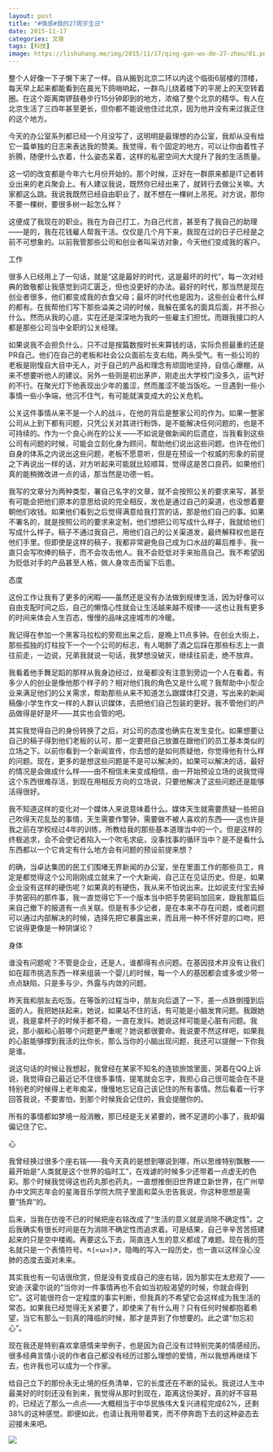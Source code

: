 ```yaml
---
layout: post
title: "#情感#我的27周岁生日"
date: 2015-11-17
categories: 文章
tags: [科技]
image: https://lishuhang.me/img/2015/11/17/qing-gan-wo-de-27-zhou/01.png
---
```


整个人好像一下子懒下来了一样。自从搬到北京二环以内这个临街6层楼的顶楼，每天早上起来都能看到在晨光下鸽哨响起，一群鸟儿绕着楼下的平房上的天空转着圈。在这个距离南锣鼓巷步行15分钟即到的地方，浓缩了整个北京的精华。有人在北京生活了三四年甚至更长，但你都不能说他住过北京，因为他并没有来过我正住的这个地方。

今天的办公室系列都已经一个月没写了，这明明是最理想的办公室，我却从没有给它一篇单独的日志来表达我的赞美。我觉得，有个固定的地方，可以让你由着性子折腾，随便什么衣着，什么姿态呆着，这样的私密空间大大提升了我的生活质量。

这一切的改变都是今年六七月份开始的。那个时候，正好在一群原来都是IT记者转业出来的老兵聚会上。有人建议我说，既然你已经出来了，就转行去做公关嘛。大家都这么跳。我说我既然已经自由职业了，就不想在一棵树上吊死。对方说，那你不要一棵树，要很多树一起怎么样？

这便成了我现在的职业。我在为自己打工，为自己代言，甚至有了我自己的助理——是的，我在花钱雇人帮我干活。仅仅是几个月下来，我现在过的日子已经是之前不可想象的。以前我管那些公司和创业者叫采访对象，今天他们变成我的客户。

工作

很多人已经用上了一句话，就是“这是最好的时代，这是最坏的时代”，每一次对经典的致敬都让我感觉到词汇匮乏，但也没更好的办法。最好的时代，那当然是现在创业者很多，他们都变成我的衣食父母；最坏的时代也是因为，这些创业者什么样的都有。在我帮他们写下那些溢美之词的时候，我躲在匿名的面具后面，并不担心什么。然而从我的心底，实在还是深深地为我的一些雇主们担忧。而跟我接口的人都是那些公司当中全职的公关经理。

如果说我不会担负什么，只不过是按篇数按时长来算钱的话，实际负担最重的还是PR自己。他们在自己的老板和社会公众面前左支右绌，两头受气。有一些公司的老板是刚愎自大目中无人，对于自己的产品和理念有顽固地坚持，自信心爆棚，从来不想要听他人的建议。另外一些则是初出茅庐，刚走出大学校门没多久，运气好的不行。在聚光灯下他表现出少年的羞涩，然而羞涩不能当饭吃。一旦遇到一些小事情一些小争端，他沉不住气，有可能就演变成大的公关危机。

公关这件事情从来不是一个人的战斗，在他的背后是整家公司的作为。如果一整家公司从上到下都有问题，只凭公关对其进行粉饰，是不能解决任何问题的，也是不可持续的。作为一个良心尚在的公关——不如说是做新闻的后遗症，当我看到这些公司有问题的时候，可能会立刻化身为顾问，帮助他们说出这些问题。也许在他们自身的体系之内说出这些问题，老板不愿意听，但是在预设一个权威的形象的前提之下再说出一样的话，对方听起来可能就比较顺耳，觉得这是苦口良药。如果他们真的能稍微改进一点的话，那当然是功德一桩。

我写的文章分为两种类型，署自己名字的文章，就不会按照公关的要求来写，甚至有可能会把他们原本的意思给说的完全相反，发也是通过自己的渠道，也没想着要朝他们收钱。如果他们看到之后觉得满意给我打赏的话，那是他们自己的事。如果不署名的，就是按照公司的要求来定制，他们想把公司写成什么样子，我就给他们写成什么样子。稿子不通过我自己，用他们自己的公关渠道发，最终解释权也是在他们手里。但即使是这样的稿子，我都非常避免自己成为口水战的幕后推手，我一直只会写吹捧的稿子，而不会攻击他人。我不会贬低对手来抬高自己。我不希望因为贬低对手的产品甚至人格，做人身攻击而留下后患。

态度

这份工作让我有了更多的闲暇——虽然还是没有办法做到规律生活，因为好像可以自由支配时间之后，自己的懒惰心性就会让生活越来越不规律——这也让我有更多的时间来体会人生百态，慢慢的品味这座城市的冷暖。

我记得在参加一个黑客马拉松的旁观出来之后，是晚上11点多钟。在创业大街上，那些孤独的灯柱投下一个一个公司的标志，有人喝醉了酒之后踩在那些标志上一直往前走，一边说，兄弟我就说一句话，我梦想没破灭，继续往前走，绝不放弃。

我看着他手舞足蹈的那样从我身边经过，丝毫都没有注意到旁边一个人在看着。有多少人的创业是像他那个样子的？相对他们我的角色又是什么呢？我帮助中小型企业来满足他们的公关需求，帮助那些从来不知道怎么跟媒体打交道，写出来的新闻稿像小学生作文一样的人群认识媒体，去把他们自己包装的更好。我不管他们的产品做得是好是坏——其实也会管的吧。

其实我觉得自己的身份转换了之后，对公司的态度也确实在发生变化。如果想要让自己的稿子得到他们老板的认可，那一定要把自己放置在跟他们的员工基本类似的立场之下。以前你看到一个新闻宣传，你去想的是如何质疑他，你觉得他有什么样的问题。现在，更多的是想这些问题是不是可以解决的，如果可以解决的话，最好的情况是会做成什么样——由不相信未来变成相信，由一开始预设立场的说我觉得这个东西很难存活，到现在用相反方向的立场说，只要他解决了这些问题还是能够活得很好。

我不知道这样的变化对一个媒体人来说意味着什么。媒体天生就需要质疑一些把自己吹得天花乱坠的事情，天生需要作警钟，需要做不被人喜欢的东西——这也许是我之前在学校经过4年的训练，所教给我的那些基本道理当中的一个。但是这样的终极追求，会不会使记者陷入一个吹毛求疵，没事找事的循环当中？是不是看什么东西都以一个它肯定有什么地方会有问题的预设前提来想？

的确，当卓达集团的民工们围堵无界新闻的办公室，坐在里面工作的那些员工，肯定是都觉得这个公司刚刚成立就来了一个大新闻，自己正在见证历史。但是，如果企业没有这样的硬伤呢？如果真的有硬伤，我从来不怕说出来。比如说支付宝去掉手势密码的那件事，我一直觉得它下一个版本当中把手势密码加回来，跟我那篇后来自己撤下的报道有一点关联。但是有多少记者，是在本来不存在问题，或者问题可以通过内部解决的时候，选择先把它暴露出来，而且用一种不怀好意的口吻，把它说得更像是一种阴谋论？

身体

谁没有问题呢？不管是企业，还是人，谁都得有点问题。在基因技术并没有让我们如在超市挑选东西一样来组装一个婴儿的时候，每一个人的基因都会或多或少带一点点缺陷，只是多与少，外露与内敛的问题。

昨天我和朋友去吃饭。在等饭的过程当中，朋友向后退了一下，差一点跌倒撞到后面的人。我把她扶起来，她说，如果站不住的话，有可能是小脑发育问题。我跟她说，我是拿杯子的时候手都不稳，一直在发抖。她说这样可能是心脏有问题。我说，那小脑和心脏哪个问题更严重呢？她说都很要命。我说要不然这样吧，如果我的心脏能够撑到我活的比你长，那么当你的小脑出现问题，我还可以提醒一下你我是谁。

说这句话的时候让我想起，我曾经在某家不知名的连锁旅馆里面，哭着在QQ上诉说，我觉得自己最近记不住很多事情，提笔就会忘字，我担心自己很可能会在不是特别老的时候得上老年痴呆，慢慢地忘记自己该记住的所有事情。然后看着一行字回答我说，不要害怕，到那个时候我会记住的，我会提醒你的。

所有的事情都如梦境一般消散，那已经是无关紧要的，微不足道的小事了，我却偏偏记住了它。

心

我曾经换过很多个座右铭——我今天真的是想到哪说到哪，所以思维特别飘散——最开始是“人类就是这个世界的临时工”，在戏谑的时候多少还带着一点虚无的色彩。那个时候我觉得这也药丸那也药丸，一直想推倒旧世界建立新世界，在广州举办中文网志年会的星海音乐学院大院子里面和菜头忠告我说，你这种思想是需要“扬弃”的。

后来，当我在彷徨不已的时候把座右铭改成了“生活的意义就是消除不确定性”。之后我确实有很长时间是在为消除不确定性而追求着。可是结果，自己辛辛苦苦搭建起来的只是空中楼阁。再要这么下去，简直连人生的意义都成了难题。现在我的签名就只是一个表情符号。↖(=ω=)↗，隐晦的写入一段历史，也一直以这样没心没肺的态度去面对未来。

其实我也有一句话很欣赏，但是没有变成自己的座右铭，因为那实在太悲观了——安迪·沃霍尔说的“当你对一件事情再也不会如当初般渴望的时候，你就会得到它”。这可能很符合一定程度的事实判断，但我真的不希望它会这样成为我生活的常态。如果我已经觉得无关紧要了，即使来了有什么用？只有任何时候都抱着希望，当它有那么一刻真的降临的时候，那才是弄到了你想要的。此之谓“勿忘初心”。

现在我还是特别喜欢拿感情来举例子，也是因为自己没有过特别完美的情感经历。很多经典言情小说的作者自己都没有经历过那么理想的爱情，所以我想再继续下去，也许我也可以成为一个作家。

给自己立下的那份永无止境的任务清单，它的长度还在不断的延长。我说过人生中最美好的时刻还没有到来，我觉得从那时到现在，距离这份美好，真的好不容易的，已经近了那么一点点——大概相当于中华民族伟大复兴进程完成62%，还剩38%的这种感觉。即便如此，也请让我用带着笑，而不停奔跑下去的这种姿态去迎接未来吧。

![](http://mmbiz.qpic.cn/mmbiz/AdRKyBVLoHKNxfLTPpES4fAj6E88S0Ox5hKUicibMibIMnGk0wa7Z6PXrMZrIFwiatvrerwhEla0FnwSOjs54XUO6w/0?wx_fmt=jpeg)